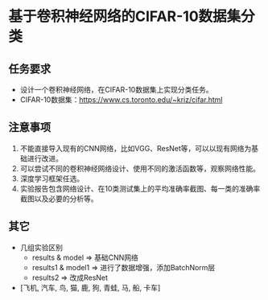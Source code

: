 # 基于卷积神经网络的CIFAR-10数据集分类

## 任务要求
- 设计一个卷积神经网络，在CIFAR-10数据集上实现分类任务。
- CIFAR-10数据集：https://www.cs.toronto.edu/~kriz/cifar.html

## 注意事项
1. 不能直接导入现有的CNN网络，比如VGG、ResNet等，可以以现有网络为基础进行改进。
2. 可以尝试不同的卷积神经网络设计、使用不同的激活函数等，观察网络性能。
3. 深度学习框架任选。
4. 实验报告包含网络设计、在10类测试集上的平均准确率截图、每一类的准确率截图以及必要的分析等。

## 其它
- 几组实验区别
  - results & model => 基础CNN网络
  - results1 & model1 => 进行了数据增强，添加BatchNorm层
  - results2 => 改成ResNet
- [飞机, 汽车, 鸟, 猫, 鹿, 狗, 青蛙, 马, 船, 卡车]